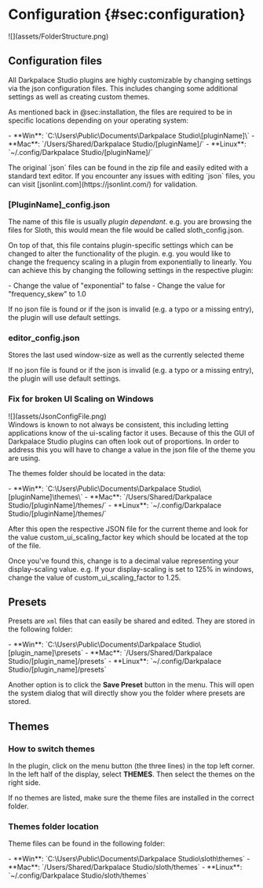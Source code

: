 
# Configuration {#sec:configuration}
<div class="image">
![](assets/FolderStructure.png)
</div>

## Configuration files
All Darkpalace Studio plugins are highly customizable by changing settings via the json 
configuration files. This includes changing some additional settings as well as creating custom
themes.

As mentioned back in @sec:installation, the files are required to be in specific locations depending
on your operating system:

<div class="block bg-dark-1">
- **Win**: `C:\Users\Public\Documents\Darkpalace Studio\[pluginName]\`
- **Mac**: `/Users/Shared/Darkpalace Studio/[pluginName]/`
- **Linux**: `~/.config/Darkpalace Studio/[pluginName]/`
</div>
<p><p><span class="spacer"/>
The original `json` files can be found in the zip file and easily edited with a standard text editor.
If you encounter any issues with editing `json` files, you can visit [jsonlint.com](https://jsonlint.com/) for
validation.
<div class="pb"></div>



### \[PluginName]_config.json
The name of this file is usually *plugin dependant*. e.g. you are browsing the files for Sloth,
this would mean the file would be called <span class="txt-yellow">sloth_config.json</span>.

On top of that, this file contains plugin-specific settings which can be changed to alter the
functionality of the plugin. e.g. you would like to change the frequency scaling in a plugin from
exponentially to linearly. You can achieve this by changing the following settings in the respective 
plugin:

<div class="block bg-dark-1">
- Change the value of <span class="txt-purple">"exponential"</span> to <span class="txt-yellow">false</span>
- Change the value for <span class="txt-purple">"frequency_skew"</span> to <span class="txt-yellow">1.0</span>
</div>
<p><p><span class="spacer"/>
<div class="quote bg-yellow">
If no json file is found or if the json is invalid (e.g. a typo or a missing entry), the plugin 
will use default settings. 
</div>
<p><p><span class="spacer"/>



### editor_config.json
Stores the last used window-size as well as the currently selected theme

<div class="quote bg-yellow">
If no json file is found or if the json is invalid (e.g. a typo or a missing entry), the plugin 
will use default settings. 
</div>
<p><p><span class="spacer"/>
<div class="pb"></div>



### Fix for broken UI Scaling on Windows
<div class="image">
![](assets/JsonConfigFile.png)
</div>
Windows is known to not always be consistent, this including letting applications know of the ui-scaling
factor it uses. Because of this the GUI of Darkpalace Studio plugins can often look out of proportions.
In order to address this you will have to change a value in the json file of the theme you are using.

The themes folder should be located in the data:
<div class="block bg-dark-1">
- **Win**: `C:\Users\Public\Documents\Darkpalace Studio\[pluginName]\themes\`
- **Mac**: `/Users/Shared/Darkpalace Studio/[pluginName]/themes/`
- **Linux**: `~/.config/Darkpalace Studio/[pluginName]/themes/`
</div>

After this open the respective JSON file for the current theme and look for the value 
<span class="txt-yellow">custom_ui_scaling_factor</span> key which should be located at the top
of the file.

Once you've found this, change is to a decimal value representing your display-scaling value.
e.g. If your display-scaling is set to 125% in windows, change the value of <span class="txt-yellow">custom_ui_scaling_factor</span>
to <span class="txt-yellow">1.25</span>.
<div class="pb"></div>



## Presets
Presets are `xml` files that can easily be shared and edited.
They are stored in the following folder:

<div class="block bg-dark-1">
- **Win**: `C:\Users\Public\Documents\Darkpalace Studio\[plugin_name]\presets`
- **Mac**: `/Users/Shared/Darkpalace Studio/[plugin_name]/presets`
- **Linux**: `~/.config/Darkpalace Studio/[plugin_name]/presets`
</div>

Another option is to click the **Save Preset** button in the menu.
This will open the system dialog that will directly show you the folder where presets are stored.

## Themes
### How to switch themes
In the plugin, click on the menu button (the three lines) in the top left corner.
In the left half of the display, select **THEMES**. Then select the themes on the right side.

If no themes are listed, make sure the theme files are installed in the correct folder.

### Themes folder location
Theme files can be found in the following folder:

<div class="block bg-dark-1">
- **Win**: `C:\Users\Public\Documents\Darkpalace Studio\sloth\themes`
- **Mac**: `/Users/Shared/Darkpalace Studio/sloth/themes`
- **Linux**: `~/.config/Darkpalace Studio/sloth/themes`
</div>
<div class="pb"></div>
